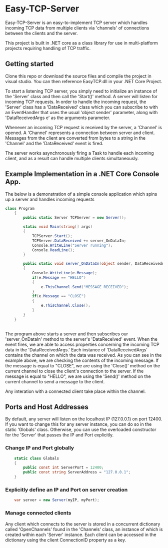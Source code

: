 # Easy-TCP-Server
Easy-TCP-Server is an easy-to-implement TCP server which handles incoming TCP data from multiple clients via 'channels' of connections between the clients and the server. 

This project is built in .NET core as a class library for use in multi-platform projects requiring handling of TCP traffic. 

## Getting started

Clone this repo or download the source files and compile the project in visual studio. You can then reference EasyTCP.dll in your .NET Core Project.

To start a listening TCP server, you simply need to initialize an instance of the 'Server' class and then call the 'Start()' method. A server will listen for incoming TCP requests. In order to handle the incoming request, the 'Server' class has a 'DataReceived' class which you can subscribe to with an EventHandler that uses the usual 'object sender' parameter, along with 'DataReceivedArgs e' as the arguments parameter. 

Whenever an incoming TCP request is received by the server, a 'Channel' is opened. A 'Channel' represents a connection between server and client. Messages from the client are converted from bytes to a string in the 'Channel' and the 'DataReceived' event is fired. 

The server works asynchronously firing a Task to handle each incoming client, and as a result can handle multiple clients simultaneously.

## Example Implementation in a .NET Core Console App. 

The below is a demonstration of a simple console application which spins up a server and handles incoming requests

```csharp
class Program
    {
        public static Server TCPServer = new Server();

        static void Main(string[] args)
        {
            TCPServer.Start();
            TCPServer.DataReceived += server_OnDataIn;
            Console.WriteLine("Server running");
            Console.ReadLine();
        }

        public static void server_OnDataIn(object sender, DataReceivedArgs e)
        {
            Console.WriteLine(e.Message);
            if(e.Message == "HELLO")
            {
                e.ThisChannel.Send("MESSAGE RECEIVED");
            }
            if(e.Message == "CLOSE")
            {
                e.ThisChannel.Close();
            }
        }
    }
    
```
The program above starts a server and then subscribes our 'server_OnDataIn' method to the server's 'DataReceived' event. 
When the event fires, we are able to access properties concerning the incoming TCP data in the 'DataReceivedArgs.'
Each instance of 'DataReceivedArgs' contains the channel on which the data was received. As you can see in the example above, we are checking the contents of the incoming message. If the message is equal to "CLOSE", we are using the 'Close()' method on the current channel to close the client's connection to the server. If the message is equal to "HELLO", we are using the 'Send()' method on the current channel to send a message to the client. 

Any interation with a connected client take place within the channel. 


## Ports and Host Addresses
By default, any server will listen on the localhost IP (127.0.0.1) on port 12400. If you want to change this for any server instance, you can do so in the static 'Globals' class. Otherwise, you can use the overloaded constructor for the 'Server' that passes the IP and Port explicitly. 
    
### Change IP and Port globally
    
```csharp
    static class Globals
    {
        public const int ServerPort = 12400;
        public const string ServerAddress = "127.0.0.1";
    }
```
    
### Explicitly define an IP and Port on server creation
```csharp
    var server = new Server(myIP, myPort);
```
### Manage connected clients

Any client which connects to the server is stored in a concurrent dictionary called 'OpenChannels' found in the 'Channels' class, an instance of which is created within each 'Server' instance. Each client can be accessed in the dictionary using the client ConnectionID property as a key. 
    
    
    
    


